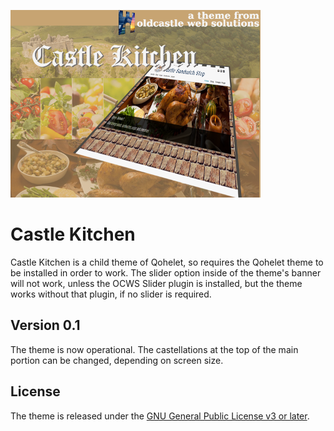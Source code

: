 ![castlekitchen](./assets/screenshot400.png)

# Castle Kitchen
Castle Kitchen is a child theme of Qohelet, so requires the Qohelet theme to be installed in order to work. The slider option inside of the theme's banner will not work, unless the OCWS Slider plugin is installed, but the theme works without that plugin, if no slider is required.

## Version 0.1
The theme is now operational. The castellations at the top of the main portion can be changed, depending on screen size.

## License
The theme is released under the [GNU General Public License v3 or later](http://www.gnu.org/licenses/gpl-3.0.html). 

